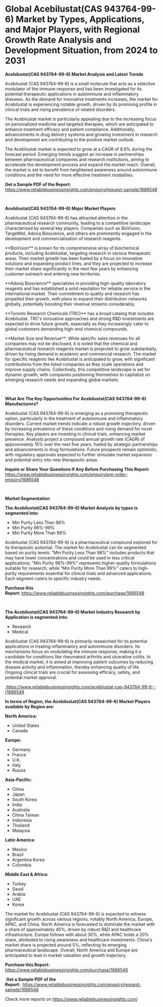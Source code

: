 <p><h1>Global Acebilustat(CAS 943764-99-6) Market by Types, Applications, and Major Players, with Regional Growth Rate Analysis and Development Situation, from 2024 to 2031</h1></p><p><strong>Acebilustat(CAS 943764-99-6) Market Analysis and Latest Trends</strong></p>
<p><p>Acebilustat (CAS 943764-99-6) is a small molecule that acts as a selective modulator of the immune response and has been investigated for its potential therapeutic applications in autoimmune and inflammatory diseases. As the demand for innovative treatments increases, the market for Acebilustat is experiencing notable growth, driven by its promising profile in clinical trials and rising prevalence of related disorders. </p><p>The Acebilustat market is particularly appealing due to the increasing focus on personalized medicine and targeted therapies, which are anticipated to enhance treatment efficacy and patient compliance. Additionally, advancements in drug delivery systems and growing investment in research and development are contributing to the positive market outlook. </p><p>The Acebilustat market is expected to grow at a CAGR of 8.9% during the forecast period. Emerging trends suggest an increase in partnerships between pharmaceutical companies and research institutions, aiming to accelerate the development process and expand the market reach. Overall, the market is set to benefit from heightened awareness around autoimmune conditions and the need for more effective treatment modalities.</p></p>
<p><strong>Get a Sample PDF of the Report:&nbsp;</strong> <a href="https://www.reliablebusinessinsights.com/enquiry/request-sample/1686548?utm_campaign=39&utm_medium=2&utm_source=Github&utm_content=ia&utm_term=31122024&utm_id=acebilustatcas-943764-99-6">https://www.reliablebusinessinsights.com/enquiry/request-sample/1686548</a></p>
<p>&nbsp;</p>
<p><strong>Acebilustat(CAS 943764-99-6) Major Market Players</strong></p>
<p><p>Acebilustat (CAS 943764-99-6) has attracted attention in the pharmaceutical research community, leading to a competitive landscape characterized by several key players. Companies such as BioVision, TargetMol, Adooq Bioscience, and others are prominently engaged in the development and commercialization of research reagents.</p><p>**BioVision** is known for its comprehensive array of biochemical products, including Acebilustat, targeting research in various therapeutic areas. Their market growth has been fueled by a focus on innovative solutions and expanding product lines, and they are projected to increase their market share significantly in the next few years by enhancing customer outreach and entering new territories.</p><p>**Adooq Bioscience** specializes in providing high-quality laboratory reagents and has established a solid reputation for reliable service in the international market. Their commitment to quality and research has propelled their growth, with plans to expand their distribution networks globally, potentially boosting their revenue streams considerably.</p><p>**Toronto Research Chemicals (TRC)** has a broad catalog that includes Acebilustat. TRC's innovative approaches and strong R&D investments are expected to drive future growth, especially as they increasingly cater to global customers demanding high-end chemical compounds.</p><p>**Market Size and Revenue**: While specific sales revenues for all companies may not be disclosed, it is noted that the chemical and pharmaceutical research reagents market is projected to grow substantially, driven by rising demand in academic and commercial research. The market for specific reagents like Acebilustat is anticipated to grow, with significant contributions from the listed companies as they scale operations and improve supply chains. Collectively, this competitive landscape is set for dynamic growth, with companies positioning themselves to capitalize on emerging research needs and expanding global markets.</p></p>
<p>&nbsp;</p>
<p><strong>What Are The Key Opportunities For Acebilustat(CAS 943764-99-6) Manufacturers?</strong></p>
<p><p>Acebilustat (CAS 943764-99-6) is emerging as a promising therapeutic option, particularly in the treatment of autoimmune and inflammatory disorders. Current market trends indicate a robust growth trajectory, driven by increasing prevalence of these conditions and rising demand for novel therapies. Key players are investing in clinical trials, enhancing market presence. Analysts project a compound annual growth rate (CAGR) of approximately 15% over the next five years, fueled by strategic partnerships and advancements in drug formulations. Future prospects remain optimistic, with regulatory approvals expected to further stimulate market expansion and potential entry into new therapeutic areas.</p></p>
<p><strong>Inquire or Share Your Questions If Any Before Purchasing This Report:</strong> <a href="https://www.reliablebusinessinsights.com/enquiry/pre-order-enquiry/1686548?utm_campaign=39&utm_medium=2&utm_source=Github&utm_content=ia&utm_term=31122024&utm_id=acebilustatcas-943764-99-6">https://www.reliablebusinessinsights.com/enquiry/pre-order-enquiry/1686548</a></p>
<p>&nbsp;</p>
<p><strong>Market Segmentation</strong></p>
<p><strong>The Acebilustat(CAS 943764-99-6) Market Analysis by types is segmented into:</strong></p>
<p><ul><li>Min Purity Less Than 98%</li><li>Min Purity 98%-99%</li><li>Min Purity More Than 99%</li></ul></p>
<p><p>Acebilustat (CAS 943764-99-6) is a pharmaceutical compound explored for its therapeutic potential. The market for Acebilustat can be segmented based on purity levels: "Min Purity Less Than 98%" includes products that may have lower concentrations and could be used in less critical applications; "Min Purity 98%-99%" represents higher-quality formulations suitable for research; while "Min Purity More Than 99%" caters to high-purity requirements essential for clinical trials and advanced applications. Each segment caters to specific industry needs.</p></p>
<p><strong>Purchase this Report:&nbsp;</strong><a href="https://www.reliablebusinessinsights.com/purchase/1686548?utm_campaign=39&utm_medium=2&utm_source=Github&utm_content=ia&utm_term=31122024&utm_id=acebilustatcas-943764-99-6">https://www.reliablebusinessinsights.com/purchase/1686548</a></p>
<p>&nbsp;</p>
<p><strong>The Acebilustat(CAS 943764-99-6) Market Industry Research by Application is segmented into:</strong></p>
<p><ul><li>Research</li><li>Medical</li></ul></p>
<p><p>Acebilustat (CAS 943764-99-6) is primarily researched for its potential applications in treating inflammatory and autoimmune disorders. Its mechanisms focus on modulating the immune response, making it a candidate for conditions like rheumatoid arthritis and ulcerative colitis. In the medical market, it is aimed at improving patient outcomes by reducing disease activity and inflammation, thereby enhancing quality of life. Ongoing clinical trials are crucial for assessing efficacy, safety, and potential market approval.</p></p>
<p><a href="https://www.reliablebusinessinsights.com/acebilustat-cas-943764-99-6--r1686548?utm_campaign=39&utm_medium=2&utm_source=Github&utm_content=ia&utm_term=31122024&utm_id=acebilustatcas-943764-99-6">&nbsp;https://www.reliablebusinessinsights.com/acebilustat-cas-943764-99-6--r1686548</a></p>
<p><strong>In terms of Region, the Acebilustat(CAS 943764-99-6) Market Players available by Region are:</strong></p>
<p>
    <p> <strong> North America: </strong>
        <ul>
            <li>United States</li>
            <li>Canada</li>
        </ul>
        </p> 
    <p> <strong> Europe: </strong>
        <ul>
            <li>Germany</li>
            <li>France</li>
            <li>U.K.</li>
            <li>Italy</li>
            <li>Russia</li>
        </ul>
        </p> 
    <p> <strong> Asia-Pacific: </strong>
        <ul>
            <li>China</li>
            <li>Japan</li>
            <li>South Korea</li>
            <li>India</li>
            <li>Australia</li>
            <li>China Taiwan</li>
            <li>Indonesia</li>
            <li>Thailand</li>
            <li>Malaysia</li>
        </ul>
        </p> 
    <p> <strong> Latin America: </strong>
        <ul>
            <li>Mexico</li>
            <li>Brazil</li>
            <li>Argentina Korea</li>
            <li>Colombia</li>
        </ul>
        </p> 
    <p> <strong> Middle East & Africa: </strong>
        <ul>
            <li>Turkey</li>
            <li>Saudi</li>
            <li>Arabia</li>
            <li>UAE</li>
            <li>Korea</li>
        </ul>
    </p>
    </p>
<p><p>The market for Acebilustat (CAS 943764-99-6) is expected to witness significant growth across various regions, notably North America, Europe, APAC, and China. North America is forecasted to dominate the market with a share of approximately 45%, driven by robust R&D and healthcare infrastructure. Europe follows with about 30%, while APAC holds a 20% share, attributed to rising awareness and healthcare investments. China's market share is projected around 5%, reflecting its emerging pharmaceutical landscape. Overall, North America and Europe are anticipated to lead in market valuation and growth trajectory.</p></p>
<p><strong>Purchase this Report: </strong><a href="https://www.reliablebusinessinsights.com/purchase/1686548?utm_campaign=39&utm_medium=2&utm_source=Github&utm_content=ia&utm_term=31122024&utm_id=acebilustatcas-943764-99-6">https://www.reliablebusinessinsights.com/purchase/1686548</a></p>
<p>&nbsp;<strong>Get a Sample PDF of the Report:&nbsp;&nbsp;</strong><a href="https://www.reliablebusinessinsights.com/enquiry/request-sample/1686548?utm_campaign=39&utm_medium=2&utm_source=Github&utm_content=ia&utm_term=31122024&utm_id=acebilustatcas-943764-99-6">https://www.reliablebusinessinsights.com/enquiry/request-sample/1686548</a></p>
<p><strong></strong></p>
<p>Check more reports on <a href="https://www.reliablebusinessinsights.com/?utm_campaign=39&utm_medium=2&utm_source=Github&utm_content=ia&utm_term=31122024&utm_id=acebilustatcas-943764-99-6">https://www.reliablebusinessinsights.com/</a></p>